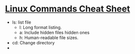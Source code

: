 # [Linux Commands Cheat Sheet](https://www.geeksforgeeks.org/linux-commands-cheat-sheet/)

- ls: list file
  - l: Long format listing.
  - a: Include hidden files hidden ones
  - h: Human-readable file sizes.
- cd: Change directory
- 

